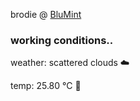 brodie @ [BluMint](https://www.linkedin.com/company/blumint-io/)

<!--weather_start-->
### working conditions..

weather: scattered clouds ☁️

temp: 25.80 °C 🥶

<!--weather_end-->
